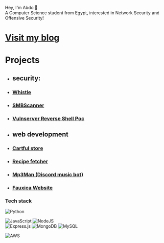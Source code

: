 Hey, I'm Abdo 👋  <br>A Computer Science student from Egypt, interested in Network Security and Offensive Security!
  </a>
</div>  

# [ **Visit my blog**](https://magdy3660.github.io)

# Projects
- ##  security:
-  ### [Whistle](https://github.com/abdomagdy0/Whistle) 


- ### [SMBScanner](https://github.com/abdomagdy0/smb-enum)
    



-  ### [Vulnserver Reverse Shell Poc](https://github.com/abdomagdy0/vulnserver-Reverse-shell)
  

- ## web development  


- ###  [Cartful store](https://github.com/abdomagdy0/Cartful)
  

- ###  [Recipe fetcher](https://github.com/abdomagdy0/Find-Recipe)


- ### [Mp3Man (Discord music bot)](https://github.com/abdomagdy0/music-bot)

- ### [Fauxica Website](https://github.com/abdomagdy0/Frontend-website)
    
### Tech stack
![Python](https://img.shields.io/badge/python-3670A0?style=for-the-badge&logo=python&logoColor=ffdd54)

![JavaScript](https://img.shields.io/badge/javascript-%23323330.svg?style=for-the-badge&logo=javascript&logoColor=%23F7DF1E)
![NodeJS](https://img.shields.io/badge/node.js-6DA55F?style=for-the-badge&logo=node.js&logoColor=white)                                                                                                                           
![Express.js](https://img.shields.io/badge/express.js-%23404d59.svg?style=for-the-badge&logo=express&logoColor=%2361DAFB)
![MongoDB](https://img.shields.io/badge/MongoDB-%234ea94b.svg?style=for-the-badge&logo=mongodb&logoColor=white)
![MySQL](https://img.shields.io/badge/mysql-4479A1.svg?style=for-the-badge&logo=mysql&logoColor=white)
 
![AWS](https://img.shields.io/badge/AWS-%23FF9900.svg?style=for-the-badge&logo=amazon-aws&logoColor=white)


</article>
  </div>
</div>

